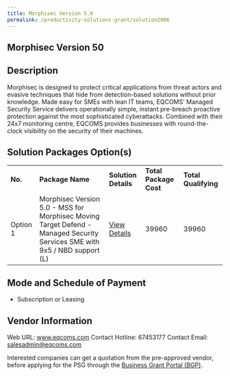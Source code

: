 ```yaml
---
title: Morphisec Version 5.0
permalink: /productivity-solutions-grant/solution2006
---
```


## Morphisec Version 50

## Description

Morphisec is designed to protect critical applications from threat actors and evasive techniques that hide from detection-based solutions without prior knowledge. Made easy for SMEs with lean IT teams, EQCOMS' Managed Security Service delivers operationally simple, instant pre-breach proactive protection against the most sophisticated  cyberattacks. Combined with their 24x7 monitoring centre, EQCOMS provides businesses with round-the-clock visibility on the security of their machines.

## Solution Packages Option(s)

<table>
<tr>
<td><b>No.</b></td>
<td><b>Package Name</b></td>
<td><b>Solution Details</b></td>
<td><b>Total Package Cost</b></td>
<td><b>Total Qualifying</b></td>
</tr>
<tr>
<td>Option 1</td>
<td>Morphisec Version 5.0 - MSS for Morphisec Moving Target Defend - Managed Security Services SME with 9x5 / NBD support (L)</td>
<td><a href='https://www.gobusiness.gov.sg/images/psg/EQCOMS_Technology_20200726_Desensitised_Annex_3_Part_5.pdf'>View Details</a></td>
<td>39960</td>
<td>39960</td>
</tr>
</table>

## Mode and Schedule of Payment

 - Subscription or Leasing

## Vendor Information

 Web URL: www.eqcoms.com 
Contact Hotline: 67453177 
Contact Email: salesadmin@eqcoms.com 


Interested companies can get a quotation from the pre-approved vendor, before applying for the PSG through the <a href='https://www.businessgrants.gov.sg/'>Business Grant Portal (BGP)</a>.
